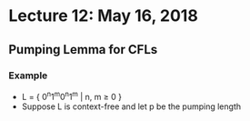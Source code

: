 # Lecture 12: May 16, 2018
## Pumping Lemma for CFLs
### Example
* L = { 0<sup>n</sup>1<sup>m</sup>0<sup>n</sup>1<sup>m</sup> | n, m ≥ 0 }
* Suppose L is context-free and let p be the pumping length
